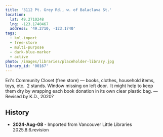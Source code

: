 ```yaml
---
title: '3112 Pt. Grey Rd., w. of Balaclava St.'
location:
  lat: 49.2710248
  lng: -123.1740467
  address: '49.2710, -123.1740'
tags:
  - kml-import
  - free-store
  - multi-purpose
  - dark-blue-marker
  - active
photo: /images/libraries/placeholder-library.jpg
library_id: '00167'
---
```

Eri's Community Closet (free store) — books, clothes, household items, toys, etc.  2 stands.
Window missing on left door.  It might help to keep them dry by wrapping each book donation in its own clear plastic bag.
 — Revised by K.D., 2020?

## History
- **2024-Aug-08** - Imported from Vancouver Little Libraries 2025.8.6.revision
